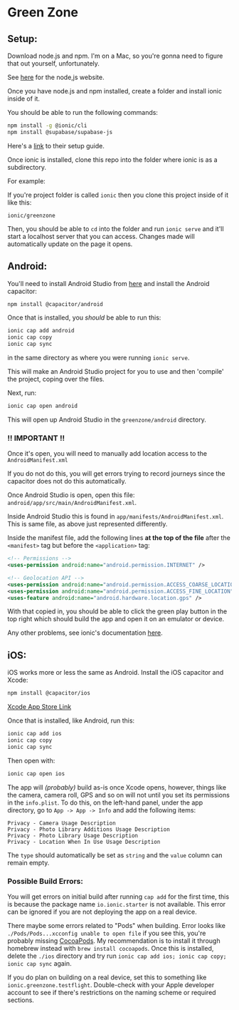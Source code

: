 # Green Zone

## Setup:

Download node.js and npm. I'm on a Mac, so you're gonna need to figure that out yourself, unfortunately. 

See [here](https://nodejs.org/en) for the node,js website.

Once you have node.js and npm installed, create a folder and install ionic inside of it.

You should be able to run the following commands:

```bash
npm install -g @ionic/cli
npm install @supabase/supabase-js
```

Here's a [link](https://ionicframework.com/docs/intro/cli) to their setup guide.

Once ionic is installed, clone this repo into the folder where ionic is as a subdirectory.

For example:

If you're project folder is called `ionic` then you clone this project inside of it like this:

`ionic/greenzone`

Then, you should be able to `cd` into the folder and run `ionic serve` and it'll start a localhost server that you can 
access. Changes made will automatically update on the page it opens. 

## Android:

You'll need to install Android Studio from [here](https://developer.android.com/studio) and install the Android capacitor:

```bash
npm install @capacitor/android
```

Once that is installed, you *should* be able to run this:

```bash
ionic cap add android 
ionic cap copy
ionic cap sync
```

in the same directory as where you 
were running `ionic serve`.

This will make an Android Studio project for you to use and then 'compile' the project, coping over the files.

Next, run:

```bash
ionic cap open android
```

This will open up Android Studio in the `greenzone/android` directory. 

### !! IMPORTANT !!

Once it's open, you will need to manually add location access to the `AndroidManifest.xml`

If you do not do this, you will get errors trying to record journeys since the capacitor does not do this automatically.

Once Android Studio is open, open this file: `android/app/src/main/AndroidManifest.xml`.

Inside Android Studio this is found in `app/manifests/AndroidManifest.xml`. This is same file, as above just represented
differently.

Inside the manifest file, add the following lines **at the top of the file** after the `<manifest>` tag but before the
`<application>` tag:

```xml
<!-- Permissions -->
<uses-permission android:name="android.permission.INTERNET" />

<!-- Geolocation API -->
<uses-permission android:name="android.permission.ACCESS_COARSE_LOCATION" />
<uses-permission android:name="android.permission.ACCESS_FINE_LOCATION" />
<uses-feature android:name="android.hardware.location.gps" />
```

With that copied in, you should be able to click the green play button in the top right which should build the app and 
open it on an emulator or device.

Any other problems, see ionic's documentation 
[here](https://ionicframework.com/docs/react/your-first-app/deploying-mobile#capacitor-setup).

## iOS:

iOS works more or less the same as Android. Install the iOS capacitor and Xcode:

```bash
npm install @capacitor/ios
```

[Xcode App Store Link](https://apps.apple.com/au/app/xcode/id497799835?mt=12)

Once that is installed, like Android, run this:

```bash
ionic cap add ios 
ionic cap copy
ionic cap sync
```

Then open with:

```bash
ionic cap open ios
```

The app will *(probably)* build as-is once Xcode opens, however, things like the camera, camera roll, GPS and so on will
not until you set its permissions in the `info.plist`. To do this, on the left-hand panel, under the app directory,
go to `App -> App -> Info` and add the following items:

```
Privacy - Camera Usage Description
Privacy - Photo Library Additions Usage Description
Privacy - Photo Library Usage Description
Privacy - Location When In Use Usage Description
```

The `type` should automatically be set as `string` and the `value` column can remain empty.

### Possible Build Errors:

You will get errors on initial build after running `cap add` for the first time, this is because the package name 
`io.ionic.starter` is not available. This error can be ignored if you are not deploying the app on a real device.

There maybe some errors related to "Pods" when building. Error looks like `./Pods/Pods...xcconfig unable to open file`
if you see this, you're probably missing [CocoaPods](https://cocoapods.org/). My recommendation is to install it through
homebrew instead with `brew install cocoapods`. Once this is installed, delete the `./ios` directory and try run
`ionic cap add ios; ionic cap copy; ionic cap sync` again.

If you do plan on building on a real device, set this to something like `ionic.greenzone.testflight`.
Double-check with your Apple developer account to see if there's restrictions on the naming scheme or required sections.
